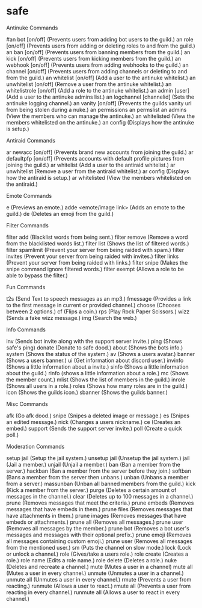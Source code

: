 # safe

Antinuke Commands

#an bot [on/off] (Prevents users from adding bot users to the guild.)
an role [on/off] (Prevents users from adding or deleting roles to and from the guild.)
an ban [on/off] (Prevents users from banning members from the guild.)
an kick [on/off] (Prevents users from kicking members from the guild.)
an webhook [on/off] (Prevents users from adding webhooks to the guild.)
an channel [on/off] (Prevents users from adding channels or deleting to and from the guild.)
an whitelist [on/off] (Add a user to the antinuke whitelist.)
an unwhitelist [on/off] (Remove a user from the antinuke whitelist.)
an whitelistrole [on/off] (Add a role to the antinuke whitelist.)
an admin [user] (Add a user to the antinuke admins list.)
an logchannel [channelid] (Sets the antinuke logging channel.)
an vanity [on/off] (Prevents the guilds vanity url from being stolen during a nuke.)
an permissions
an permslist 
an admins (View the members who can manage the antinuke.)
an whitelisted (View the members whitelisted on the antinuke.)
an config (Displays how the antinuke is setup.)

Antiraid Commands

ar newacc [on/off] (Prevents brand new accounts from joining the guild.)
ar defaultpfp [on/off] (Prevents accounts with default profile pictures from joining the guild.)
ar whitelist (Add a user to the antiraid whitelist.)
ar unwhitelist (Remove a user from the antiraid whitelist.)
ar config (Displays how the antiraid is setup.)
ar whitelisted (View the members whitelisted on the antiraid.)

Emote Commands

e <emote> (Previews an emote.)
adde <emote/image link> (Adds an emote to the guild.)
de <emote> (Deletes an emoji from the guild.)

Filter Commands

filter add <word> (Blacklist words from being sent.)
filter remove <word> (Remove a word from the blacklisted words list.)
filter list (Shows the list of filtered words.)
filter spamlimit <number> (Prevent your server from being raided with spam.)
filter invites (Prevent your server from being raided with invites.)
filter links (Prevent your server from being raided with links.)
filter snipe (Makes the snipe command ignore filtered words.)
filter exempt <role> (Allows a role to be able to bypass the filter.)

Fun Commands

t2s (Send Text to speech messages as an mp3.)
fmessage (Provides a link to the first message in current or provided channel.)
choose <options> (Chooses between 2 options.)
cf (Flips a coin.)
rps (Play Rock Paper Scissors.)
wizz (Sends a fake wizz message.)
img (Search the web.)

Info Commands

inv (Sends bot invite along with the support server invite.)
ping (Shows safe's ping)
donate (Donate to safe dood.)
about (Shows the bots info.)
system (Shows the status of the system.)
av (Shows a users avatar.)
banner (Shows a users banner.)
ui (Get information about discord user.)
invinfo (Shows a little information about a invite.)
sinfo (Shows a little information about the guild.)
rinfo (shows a little information about a role.)
mc (Shows the member count.)
mlist (Shows the list of members in the guild.)
inrole (Shows all users in a role.)
roles (Shows how many roles are in the guild.)
icon (Shows the guilds icon.)
sbanner (Shows the guilds banner.)

Misc Commands

afk (Go afk dood.)
snipe (Snipes a deleted image or message.)
es (Snipes an edited message.)
nick (Changes a users nickname.)
ce (Creates an embed.)
support (Sends the support server invite.)
poll (Create a quick poll.)

Moderation Commands

setup jail (Setup the jail system.)
unsetup jail (Unsetup the jail system.)
jail (Jail a member.)
unjail (Unjail a member.)
ban (Ban a member from the server.)
hackban (Ban a member from the server before they join.)
softban (Bans a member from the server then unbans.)
unban (Unbans a member from a server.)
massunban (Unban all banned members from the guild.)
kick (Kick a member from the server.)
purge (Deletes a certain amount of messages in the channel.)
clear (Deletes up to 100 messages in a channel.)
prune (Removes messages that meet the criteria.)
prune embeds (Removes messages that have embeds in them.)
prune files (Removes messages that have attachments in them.)
prune images (Removes messages that have embeds or attachments.)
prune all (Removes all messages.)
prune user (Removes all messages by the member.)
prune bot (Removes a bot user's messages and messages with their optional prefix.)
prune emoji (Removes all messages containing custom emoji.)
prune user (Removes all messages from the mentioned user.)
sm (Puts the channel on slow mode.)
lock (Lock or unlock a channel.)
role (Gives/take a users role.)
role create (Creates a role.)
role name (Edits a role name.)
role delete (Deletes a role.)
nuke (Deletes and recreate a channel.)
mute (Mutes a user in a channel)
mute all (Mutes a user in every channel.)
unmute (Unmutes a user in a channel.)
unmute all (Unmutes a user in every channel.)
rmute (Prevents a user from reacting.)
runmute (Allows a user to react.)
rmute all (Prevents a user from reacting in every channel.)
runmute all (Allows a user to react in every channel.)
